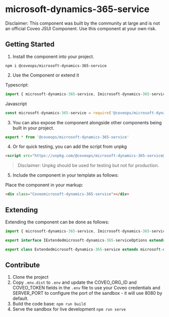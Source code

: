 # microsoft-dynamics-365-service

Disclaimer: This component was built by the community at large and is not an official Coveo JSUI Component. Use this component at your own risk.

## Getting Started

1. Install the component into your project.

```
npm i @coveops/microsoft-dynamics-365-service
```

2. Use the Component or extend it

Typescript:

```javascript
import { microsoft-dynamics-365-service, Imicrosoft-dynamics-365-serviceOptions } from '@coveops/microsoft-dynamics-365-service';
```

Javascript

```javascript
const microsoft-dynamics-365-service = require('@coveops/microsoft-dynamics-365-service').microsoft-dynamics-365-service;
```

3. You can also expose the component alongside other components being built in your project.

```javascript
export * from '@coveops/microsoft-dynamics-365-service'
```

4. Or for quick testing, you can add the script from unpkg

```html
<script src="https://unpkg.com/@coveops/microsoft-dynamics-365-service@latest/dist/index.min.js"></script>
```

> Disclaimer: Unpkg should be used for testing but not for production.

5. Include the component in your template as follows:

Place the component in your markup:

```html
<div class="Coveomicrosoft-dynamics-365-service"></div>
```

## Extending

Extending the component can be done as follows:

```javascript
import { microsoft-dynamics-365-service, Imicrosoft-dynamics-365-serviceOptions } from "@coveops/microsoft-dynamics-365-service";

export interface IExtendedmicrosoft-dynamics-365-serviceOptions extends Imicrosoft-dynamics-365-serviceOptions {}

export class Extendedmicrosoft-dynamics-365-service extends microsoft-dynamics-365-service {}
```

## Contribute

1. Clone the project
2. Copy `.env.dist` to `.env` and update the COVEO_ORG_ID and COVEO_TOKEN fields in the `.env` file to use your Coveo credentials and SERVER_PORT to configure the port of the sandbox - it will use 8080 by default.
3. Build the code base: `npm run build`
4. Serve the sandbox for live development `npm run serve`